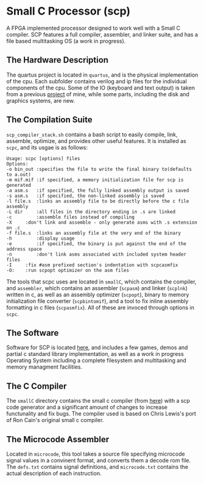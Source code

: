 # Small C Processor (scp)
A FPGA implemented processor designed to work well with a Small C compiler. SCP
features a full compiler, assembler, and linker suite, and has a file based
multitasking OS (a work in progress).

## The Hardware Description
The quartus project is located in `quartus`, and is the physical implementation
of the cpu. Each subfolder contains verilog and ip files for the individual
components of the cpu. Some of the IO (keyboard and text output) is taken from a
previous [project](https://github.com/darksteelcode/comp16.git) of mine, while
some parts, including the disk and graphics systems, are new.

## The Compilation Suite
`scp_compiler_stack.sh` contains a bash script to easily compile, link, assemble,
optimize, and provides other useful features. It is installed as `scpc`, and its
usgae is as follows:
```
Usage: scpc [options] files
Options:
-o bin_out :specifies the file to write the final binary to(defaults to a.out)
-m mif.mif :if specified, a memory initialization file for scp is generated
-a asm.s   :if specified, the fully linked assembly output is saved
-s asm.s   :if specified, the non-linked assembly is saved
-l file.s  :links an assembly file to be directly before the c file assembly
-L dir     :all files in the directory ending in .s are linked
-c         :assemble files instead of compiling
-X	   :don't link and assemble - only generate asms with .s extension on .c
-f file.s  :links an assembly file at the very end of the binary
-h         :display usage
-e         :if specified, the binary is put against the end of the address space
-n         :don't link asms associated with included system header files
-I	   :fix #asm prefixed section's indentation with scpcasmfix
-O:	   :run scpopt optimizer on the asm files
```
The tools that scpc uses are located in `smallC`, which contains the compiler,
and `assembler`, which contains an assembler (`scpasm`) and linker (`scplnk`)
written in c, as well as an assembly optimizer (`scpopt`), binary to memory
initialization file converter (`scpbintomif`), and a tool to fix inline assembly
formatting in c files (`scpasmfix`). All of these are invoced through options in
`scpc`.

## The Software
Software for SCP is located [here](https://github.com/darksteelcode/scp_software),
and includes a few games, demos and partial c standard library implementation, as
well as a work in progress Operating System including a complete filesystem and
multitasking and memory managment facilities.

## The C Compiler
The `smallC` directory contains the small c compiler
(from [here](https://github.com/ncb85/SmallC-85)) with a scp code generator and
a significant amount of changes to increase functunality and fix bugs. The
compiler used is based on Chris Lewis's port of Ron Cain's original small c
compiler.

## The Microcode Assembler
Located in `microcode`, this tool takes a source file specifying microcode
signal values in a convinent format, and converts them a decode rom file. The
`defs.txt` contains signal definitions, and `microcode.txt` contains the actual
description of each instruction.
